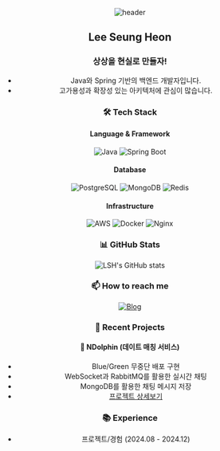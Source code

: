 <div align="center">

![header](https://capsule-render.vercel.app/api?type=waving&color=gradient&height=300&section=header&text=Backend%20Developer&fontSize=90)

## Lee Seung Heon


### 상상을 현실로 만들자!
- Java와 Spring 기반의 백엔드 개발자입니다.
- 고가용성과 확장성 있는 아키텍처에 관심이 많습니다.

### 🛠 Tech Stack

#### Language & Framework
![Java](https://img.shields.io/badge/Java_17-ED8B00?style=flat-square&logo=openjdk&logoColor=white)
![Spring Boot](https://img.shields.io/badge/Spring_Boot_3-6DB33F?style=flat-square&logo=spring-boot&logoColor=white)

#### Database
![PostgreSQL](https://img.shields.io/badge/PostgreSQL-316192?style=flat-square&logo=postgresql&logoColor=white)
![MongoDB](https://img.shields.io/badge/MongoDB-47A248?style=flat-square&logo=mongodb&logoColor=white)
![Redis](https://img.shields.io/badge/Redis-DC382D?style=flat-square&logo=redis&logoColor=white)

#### Infrastructure
![AWS](https://img.shields.io/badge/AWS-232F3E?style=flat-square&logo=amazon-aws&logoColor=white)
![Docker](https://img.shields.io/badge/Docker-2496ED?style=flat-square&logo=docker&logoColor=white)
![Nginx](https://img.shields.io/badge/Nginx-009639?style=flat-square&logo=nginx&logoColor=white)

### 📊 GitHub Stats
![LSH's GitHub stats](https://github-readme-stats.vercel.app/api?username=lsh0927&show_icons=true&theme=radical)

### 📫 How to reach me
[![Blog](https://img.shields.io/badge/Blog-000000?style=flat-square&logo=tistory&logoColor=white&link=https://tobetirdev.tistory.com/)](https://tobetirdev.tistory.com/)

### 🌱 Recent Projects

#### 🐬 NDolphin (데이트 매칭 서비스)
 - Blue/Green 무중단 배포 구현
 - WebSocket과 RabbitMQ를 활용한 실시간 채팅
 -  MongoDB를 활용한 채팅 메시지 저장
 - [프로젝트 상세보기](https://github.com/N-Dolphin/Back)

### 📚 Experience
- 프로젝트/경험  (2024.08 - 2024.12)

</div>

